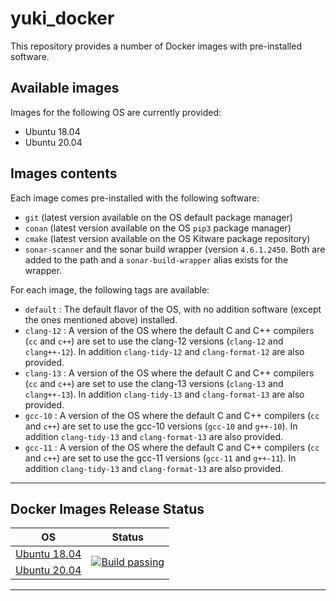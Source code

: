 # yuki_docker
This repository provides a number of Docker images with pre-installed software.

## Available images
Images for the following OS are currently provided:
- Ubuntu 18.04
- Ubuntu 20.04

## Images contents
Each image comes pre-installed with the following software:
- `git` (latest version available on the OS default package manager)
- `conan` (latest version available on the OS `pip3` package manager)
- `cmake` (latest version available on the OS Kitware package repository)
- `sonar-scanner` and the sonar build wrapper (version `4.6.1.2450`. Both are added to the path and a `sonar-build-wrapper` alias exists for the wrapper.

For each image, the following tags are available:
- `default` : The default flavor of the OS, with no addition software (except the ones mentioned above) installed.
- `clang-12` : A version of the OS where the default C and C++ compilers (`cc` and `c++`) are set to use the clang-12 versions (`clang-12` and `clang++-12`). 
In addition `clang-tidy-12` and `clang-format-12` are also provided.
- `clang-13` : A version of the OS where the default C and C++ compilers (`cc` and `c++`) are set to use the clang-13 versions (`clang-13` and `clang++-13`). 
In addition `clang-tidy-13` and `clang-format-13` are also provided.
- `gcc-10` : A version of the OS where the default C and C++ compilers (`cc` and `c++`) are set to use the gcc-10 versions (`gcc-10` and `g++-10`). 
In addition `clang-tidy-13` and `clang-format-13` are also provided.
- `gcc-11` : A version of the OS where the default C and C++ compilers (`cc` and `c++`) are set to use the gcc-11 versions (`gcc-11` and `g++-11`). 
In addition `clang-tidy-13` and `clang-format-13` are also provided.


----
## Docker Images Release Status
<table>
    <thead>
        <tr>
            <th>OS</th>
            <th>Status</th>
        </tr>
    </thead>
    <tbody>
        <tr>
            <td rowspan=1>
              <a href="https://github.com/Yuki-cpp/yuki_docker/pkgs/container/ubuntu_18_04">Ubuntu 18.04</a>
            </td>
            <td rowspan=2>
              <a href="https://github.com/Yuki-cpp/yuki_docker/actions/workflows/release_ubuntu_images.yml">
                <img src="https://github.com/Yuki-cpp/yuki_docker/actions/workflows/release_ubuntu_images.yml/badge.svg?branch=master" alt="Build passing">
              </a>
            </td>
        </tr>
        <tr>
          <td rowspan=1>
            <a href="https://github.com/Yuki-cpp/yuki_docker/pkgs/container/ubuntu_20_04">Ubuntu 20.04</a>
          </td>
        </tr>
    </tbody>
</table>

----
